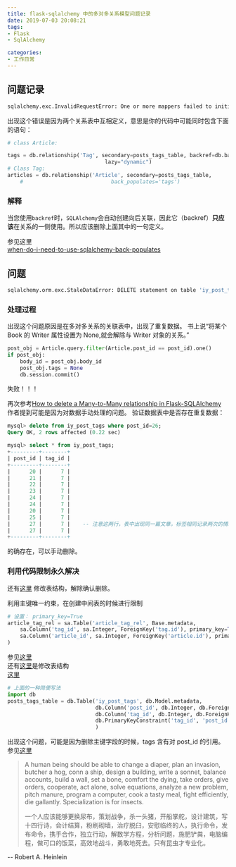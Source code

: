 ```yaml
---
title: flask-sqlalchemy 中的多对多关系模型问题记录
date: 2019-07-03 20:08:21
tags:
- Flask
- SqlAlchemy

categories:
- 工作日常
---
```


## 问题记录

```bash
sqlalchemy.exc.InvalidRequestError: One or more mappers failed to initialize - can't proceed with initialization of other mappers. Triggering mapper: 'mapped class Article->iy_article'. Original exception was: Error creating backref 'articles' on relationship 'Article.tags': property of that name exists on mapper 'mapped class Tag->iy_tag'
```
出现这个错误是因为两个关系表中互相定义，意思是你的代码中可能同时包含下面的语句：

```python
# class Article:

tags = db.relationship('Tag', secondary=posts_tags_table, backref=db.backref('articles', lazy='dynamic'),
                               lazy="dynamic")
# Class Tag:                            
articles = db.relationship('Article', secondary=posts_tags_table,
    #                            back_populates='tags')
```
### 解释

当您使用`backref`时，`SQLAlchemy`会自动创建向后关联，因此它（backref）**只应该**在关系的一侧使用。所以应该删除上面其中的一句定义。

参见这里  
[when-do-i-need-to-use-sqlalchemy-back-populates](https://stackoverflow.com/questions/39869793/when-do-i-need-to-use-sqlalchemy-back-populates)
## 问题
```bash
sqlalchemy.orm.exc.StaleDataError: DELETE statement on table 'iy_post_tags' expected to delete 4 row(s); Only 24 were matched.
```
### 处理过程
出现这个问题原因是在多对多关系的关联表中，出现了重复数据。
书上说“将某个 Book 的 Writer 属性设置为 None,就会解除与 Writer 对象的关系。”
```python
post_obj = Article.query.filter(Article.post_id == post_id).one()
if post_obj:
    body_id = post_obj.body_id
    post_obj.tags = None
    db.session.commit()
```
失败！！！

再次参考[How to delete a Many-to-Many relationship in Flask-SQLAlchemy](https://seagullbird.xyz/posts/how-to-delete-many-to-many-in-sqlalchemy/)
作者提到可能是因为对数据手动处理的问题。
验证数据表中是否存在重复数据：
```sql
mysql> delete from iy_post_tags where post_id=26;
Query OK, 2 rows affected (0.22 sec)

mysql> select * from iy_post_tags;
+---------+--------+
| post_id | tag_id |
+---------+--------+
|      20 |      7 |
|      21 |      7 |
|      22 |      7 |
|      23 |      7 |
|      24 |      7 |
|      24 |      7 |
|      20 |      7 |
|      25 |      7 |
|      27 |      7 |    -- 注意这两行，表中出现同一篇文章，标签相同记录两次的情况，此时删除操作就会报错
|      27 |      7 |
+---------+--------+

```
的确存在，可以手动删除。

### 利用代码限制永久解决  
还有[这里](https://stackoverflow.com/questions/36002638/how-to-fix-sqlalchemy-sawarning-delete-statement-on-table-expected-to-delete-1)
修改表结构，解除确认删除。

利用主键唯一约束，在创建中间表的时候进行限制
```python
# 设置： primary_key=True
article_tag_rel = sa.Table('article_tag_rel', Base.metadata,
    sa.Column('tag_id', sa.Integer, ForeignKey('tag.id'), primary_key=True),
    sa.Column('article_id', sa.Integer, ForeignKey('article.id'), primary_key=True)
)
```
参见[这里](https://github.com/kvesteri/sqlalchemy-continuum/issues/65)  
还有[这里](https://stackoverflow.com/questions/36002638/how-to-fix-sqlalchemy-sawarning-delete-statement-on-table-expected-to-delete-1)是修改表结构       
[这里](https://stackoverflow.com/questions/41941273/deleting-from-a-sqlalchemy-many-to-many-matches-the-wrong-number-of-rows)     
```python
# 上面的一种简便写法
import db
posts_tags_table = db.Table('iy_post_tags', db.Model.metadata,
                            db.Column('post_id', db.Integer, db.ForeignKey('iy_article.post_id')),
                            db.Column('tag_id', db.Integer, db.ForeignKey('iy_tag.id')),
                            db.PrimaryKeyConstraint('tag_id', 'post_id')
                            )
```

出现这个问题，可能是因为删除主键字段的时候，tags 含有对 post_id 的引用。
参见[这里](https://groups.google.com/forum/#!topic/sqlalchemy/vfoTsQkqfHI)

>A human being should be able to change a diaper, plan an invasion, butcher a hog, conn a ship, design a building, write a sonnet, balance accounts, build a wall, set a bone, comfort the dying, take orders, give orders, cooperate, act alone, solve equations, analyze a new problem, pitch manure, program a computer, cook a tasty meal, fight efficiently, die gallantly. Specialization is for insects.
>
>一个人应该能够更换尿布，策划战争，杀一头猪，开船掌舵，设计建筑，写十四行诗，会计结算，粉刷砌墙，治疗脱臼，安慰临终的人，执行命令，发布命令，携手合作，独立行动，解数学方程，分析问题，施肥铲粪，电脑编程，做可口的饭菜，高效地战斗，勇敢地死去。只有昆虫才专业化。
>
-- Robert A. Heinlein
